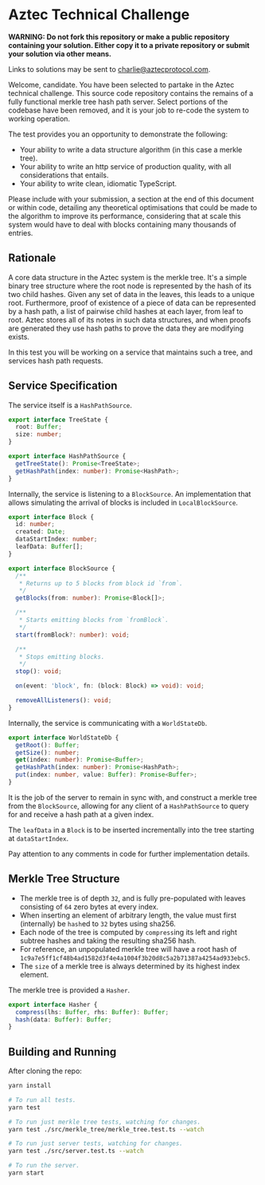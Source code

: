 # Aztec Technical Challenge

**WARNING: Do not fork this repository or make a public repository containing your solution. Either copy it to a private repository or submit your solution via other means.**

Links to solutions may be sent to charlie@aztecprotocol.com.

Welcome, candidate. You have been selected to partake in the Aztec technical challenge. This source code repository contains the remains of a fully functional merkle tree hash path server. Select portions of the codebase have been removed, and it is your job to re-code the system to working operation.

The test provides you an opportunity to demonstrate the following:

- Your ability to write a data structure algorithm (in this case a merkle tree).
- Your ability to write an http service of production quality, with all considerations that entails.
- Your ability to write clean, idiomatic TypeScript.

Please include with your submission, a section at the end of this document or within code, detailing any theoretical optimisations that could be made to the algorithm to improve its performance, considering that at scale this system would have to deal with blocks containing many thousands of entries.

## Rationale

A core data structure in the Aztec system is the merkle tree. It's a simple binary tree structure where the root node is represented by the hash of its two child hashes. Given any set of data in the leaves, this leads to a unique root. Furthermore, proof of existence of a piece of data can be represented by a hash path, a list of pairwise child hashes at each layer, from leaf to root. Aztec stores all of its notes in such data structures, and when proofs are generated they use hash paths to prove the data they are modifying exists.

In this test you will be working on a service that maintains such a tree, and services hash path requests.

## Service Specification

The service itself is a `HashPathSource`.

```typescript
export interface TreeState {
  root: Buffer;
  size: number;
}

export interface HashPathSource {
  getTreeState(): Promise<TreeState>;
  getHashPath(index: number): Promise<HashPath>;
}
```

Internally, the service is listening to a `BlockSource`. An implementation that allows simulating the arrival of blocks is included in `LocalBlockSource`.

```typescript
export interface Block {
  id: number;
  created: Date;
  dataStartIndex: number;
  leafData: Buffer[];
}

export interface BlockSource {
  /**
   * Returns up to 5 blocks from block id `from`.
   */
  getBlocks(from: number): Promise<Block[]>;

  /**
   * Starts emitting blocks from `fromBlock`.
   */
  start(fromBlock?: number): void;

  /**
   * Stops emitting blocks.
   */
  stop(): void;

  on(event: 'block', fn: (block: Block) => void): void;

  removeAllListeners(): void;
}
```

Internally, the service is communicating with a `WorldStateDb`.

```typescript
export interface WorldStateDb {
  getRoot(): Buffer;
  getSize(): number;
  get(index: number): Promise<Buffer>;
  getHashPath(index: number): Promise<HashPath>;
  put(index: number, value: Buffer): Promise<Buffer>;
}
```

It is the job of the server to remain in sync with, and construct a merkle tree from the `BlockSource`, allowing for any client of a `HashPathSource` to query for and receive a hash path at a given index.

The `leafData` in a `Block` is to be inserted incrementally into the tree starting at `dataStartIndex`.

Pay attention to any comments in code for further implementation details.

## Merkle Tree Structure

- The merkle tree is of depth `32`, and is fully pre-populated with leaves consisting of `64` zero bytes at every index.
- When inserting an element of arbitrary length, the value must first (internally) be `hash`ed to `32` bytes using sha256.
- Each node of the tree is computed by `compress`ing its left and right subtree hashes and taking the resulting sha256 hash.
- For reference, an unpopulated merkle tree will have a root hash of `1c9a7e5ff1cf48b4ad1582d3f4e4a1004f3b20d8c5a2b71387a4254ad933ebc5`.
- The `size` of a merkle tree is always determined by its highest index element.

The merkle tree is provided a `Hasher`.

```typescript
export interface Hasher {
  compress(lhs: Buffer, rhs: Buffer): Buffer;
  hash(data: Buffer): Buffer;
}
```

## Building and Running

After cloning the repo:

```bash
yarn install

# To run all tests.
yarn test

# To run just merkle tree tests, watching for changes.
yarn test ./src/merkle_tree/merkle_tree.test.ts --watch

# To run just server tests, watching for changes.
yarn test ./src/server.test.ts --watch

# To run the server.
yarn start
```